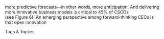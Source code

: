 more predictive forecasts—in other words, more 
anticipation. And delivering more innovative 
business models is critical to 45% of CSCOs  
(see Figure 6). An emerging perspective among 
forward-thinking CEOs is that open innovation  

   Tags & Topics:
   